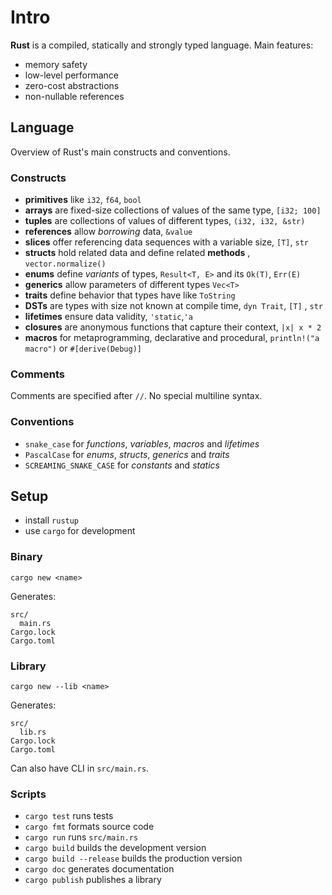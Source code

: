 # Intro

**Rust** is a compiled, statically and strongly typed language. Main features:

- memory safety
- low-level performance
- zero-cost abstractions
- non-nullable references

## Language

Overview of Rust's main constructs and conventions.

### Constructs

* **primitives** like `i32`, `f64`, `bool`
* **arrays** are fixed-size collections of values of the same type, `[i32; 100]`
* **tuples** are collections of values of different types, `(i32, i32, &str)`
* **references** allow _borrowing_ data, `&value`
* **slices** offer referencing data sequences with a variable size, `[T]`, `str`
* **structs** hold related data and define related **methods**
  , `vector.normalize()`
* **enums** define _variants_ of types, `Result<T, E>` and its `Ok(T)`, `Err(E)`
* **generics** allow parameters of different types `Vec<T>`
* **traits** define behavior that types have like `ToString`
* **DSTs** are types with size not known at compile time, `dyn Trait`, `[T]`
  , `str`
* **lifetimes** ensure data validity, `'static`,`'a`
* **closures** are anonymous functions that capture their context, `|x| x * 2`
* **macros** for metaprogramming, declarative and
  procedural, `println!("a macro")`
  or `#[derive(Debug)]`

### Comments

Comments are specified after `//`. No special multiline syntax.

### Conventions

* `snake_case` for _functions_, _variables_, _macros_ and _lifetimes_
* `PascalCase` for _enums_, _structs_, _generics_ and _traits_
* `SCREAMING_SNAKE_CASE` for _constants_ and _statics_

## Setup

* install `rustup`
* use `cargo` for development

### Binary

`cargo new <name>`

Generates:

```
src/
  main.rs
Cargo.lock
Cargo.toml
```

### Library

`cargo new --lib <name>`

Generates:

```
src/
  lib.rs
Cargo.lock
Cargo.toml
```

Can also have CLI in `src/main.rs`.

### Scripts

* `cargo test` runs tests
* `cargo fmt` formats source code
* `cargo run` runs `src/main.rs`
* `cargo build` builds the development version
* `cargo build --release` builds the production version
* `cargo doc` generates documentation
* `cargo publish` publishes a library
